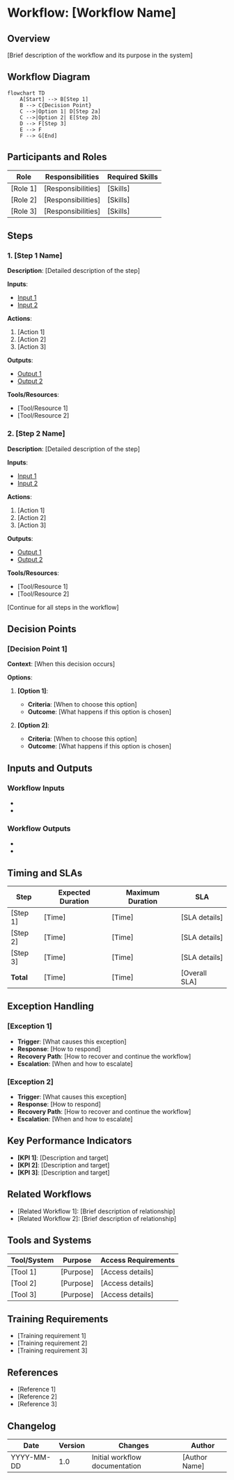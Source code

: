 # Workflow: [Workflow Name]

## Overview

[Brief description of the workflow and its purpose in the system]

## Workflow Diagram

```mermaid
flowchart TD
    A[Start] --> B[Step 1]
    B --> C{Decision Point}
    C -->|Option 1| D[Step 2a]
    C -->|Option 2| E[Step 2b]
    D --> F[Step 3]
    E --> F
    F --> G[End]
```

## Participants and Roles

| Role | Responsibilities | Required Skills |
|------|------------------|-----------------|
| [Role 1] | [Responsibilities] | [Skills] |
| [Role 2] | [Responsibilities] | [Skills] |
| [Role 3] | [Responsibilities] | [Skills] |

## Steps

### 1. [Step 1 Name]

**Description**: [Detailed description of the step]

**Inputs**:

- [Input 1]
- [Input 2]

**Actions**:

1. [Action 1]
2. [Action 2]
3. [Action 3]

**Outputs**:

- [Output 1]
- [Output 2]

**Tools/Resources**:

- [Tool/Resource 1]
- [Tool/Resource 2]

### 2. [Step 2 Name]

**Description**: [Detailed description of the step]

**Inputs**:

- [Input 1]
- [Input 2]

**Actions**:

1. [Action 1]
2. [Action 2]
3. [Action 3]

**Outputs**:

- [Output 1]
- [Output 2]

**Tools/Resources**:

- [Tool/Resource 1]
- [Tool/Resource 2]

[Continue for all steps in the workflow]

## Decision Points

### [Decision Point 1]

**Context**: [When this decision occurs]

**Options**:

1. **[Option 1]**:
   - **Criteria**: [When to choose this option]
   - **Outcome**: [What happens if this option is chosen]

2. **[Option 2]**:
   - **Criteria**: [When to choose this option]
   - **Outcome**: [What happens if this option is chosen]

## Inputs and Outputs

### Workflow Inputs

- [Input 1]: [Description]
- [Input 2]: [Description]

### Workflow Outputs

- [Output 1]: [Description]
- [Output 2]: [Description]

## Timing and SLAs

| Step | Expected Duration | Maximum Duration | SLA |
|------|-------------------|------------------|-----|
| [Step 1] | [Time] | [Time] | [SLA details] |
| [Step 2] | [Time] | [Time] | [SLA details] |
| [Step 3] | [Time] | [Time] | [SLA details] |
| **Total** | [Time] | [Time] | [Overall SLA] |

## Exception Handling

### [Exception 1]

- **Trigger**: [What causes this exception]
- **Response**: [How to respond]
- **Recovery Path**: [How to recover and continue the workflow]
- **Escalation**: [When and how to escalate]

### [Exception 2]

- **Trigger**: [What causes this exception]
- **Response**: [How to respond]
- **Recovery Path**: [How to recover and continue the workflow]
- **Escalation**: [When and how to escalate]

## Key Performance Indicators

- **[KPI 1]**: [Description and target]
- **[KPI 2]**: [Description and target]
- **[KPI 3]**: [Description and target]

## Related Workflows

- [Related Workflow 1]: [Brief description of relationship]
- [Related Workflow 2]: [Brief description of relationship]

## Tools and Systems

| Tool/System | Purpose | Access Requirements |
|-------------|---------|---------------------|
| [Tool 1] | [Purpose] | [Access details] |
| [Tool 2] | [Purpose] | [Access details] |
| [Tool 3] | [Purpose] | [Access details] |

## Training Requirements

- [Training requirement 1]
- [Training requirement 2]
- [Training requirement 3]

## References

- [Reference 1]
- [Reference 2]
- [Reference 3]

## Changelog

| Date | Version | Changes | Author |
|------|---------|---------|--------|
| YYYY-MM-DD | 1.0 | Initial workflow documentation | [Author Name] |
